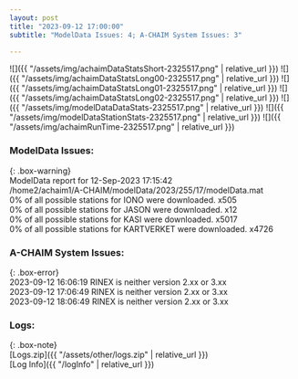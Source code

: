 ```yaml
---
layout: post
title: "2023-09-12 17:00:00"
subtitle: "ModelData Issues: 4; A-CHAIM System Issues: 3"

---
```


![]({{ "/assets/img/achaimDataStatsShort-2325517.png" | relative_url }})
![]({{ "/assets/img/achaimDataStatsLong00-2325517.png" | relative_url }})
![]({{ "/assets/img/achaimDataStatsLong01-2325517.png" | relative_url }})
![]({{ "/assets/img/achaimDataStatsLong02-2325517.png" | relative_url }})
![]({{ "/assets/img/modelDataDataStats-2325517.png" | relative_url }})
![]({{ "/assets/img/modelDataStationStats-2325517.png" | relative_url }})
![]({{ "/assets/img/achaimRunTime-2325517.png" | relative_url }})


### ModelData Issues:  
  
{: .box-warning}  
 ModelData report for 12-Sep-2023 17:15:42   
 /home2/achaim1/A-CHAIM/modelData/2023/255/17/modelData.mat   
 0% of all possible stations for IONO were downloaded. x505   
 0% of all possible stations for JASON were downloaded. x12   
 0% of all possible stations for KASI were downloaded. x5017   
 0% of all possible stations for KARTVERKET were downloaded. x4726   
  
### A-CHAIM System Issues:  
  
{: .box-error}  
2023-09-12 16:06:19 RINEX is neither version 2.xx or 3.xx  
2023-09-12 17:06:49 RINEX is neither version 2.xx or 3.xx  
2023-09-12 18:06:49 RINEX is neither version 2.xx or 3.xx  

### Logs:  
  
{: .box-note}  
[Logs.zip]({{ "/assets/other/logs.zip" | relative_url }})  
[Log Info]({{ "/logInfo" | relative_url }})  
